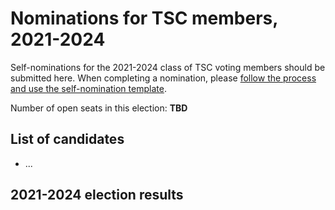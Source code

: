 # Nominations for TSC members, 2021-2024

Self-nominations for the 2021-2024 class of TSC voting members should be submitted here.  When completing a nomination, please [follow the process and use the self-nomination template](../README.md).

Number of open seats in this election: **TBD**

## List of candidates

* ...

## 2021-2024 election results

